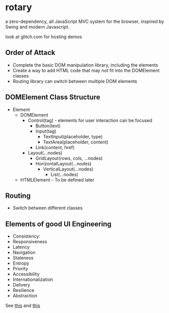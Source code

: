 # rotary
a zero-dependency, all JavaScript MVC system for the browser, inspired by Swing and modern Javascript.

look at glitch.com for hosting demos


## Order of Attack
- Complete the basic DOM manipulation library, including the elements
- Create a way to add HTML code that may not fit into the DOMElement classes
- Routing library can switch between multiple DOM elements


## DOMElement Class Structure
- Element
  - DOMElement
    - Control(tag) - elements for user interaction can be focused
      - Button(text)
      - Input(tag)
        - TextInput(placeholder, type)
        - TextArea(placeholder, content)
      - Link(content, href)
    - Layout(...nodes)
      - GridLayout(rows, cols, ...nodes)
      - HorizontalLayout(...nodes)
        - VerticalLayout(...nodes)
          - List(...nodes)
  - HTMLElement - To be defined later

## Routing
- Switch between different classes


## Elements of good UI Engineering
- Consistency: 
- Responsiveness
- Latency
- Navigation
- Staleness
- Entropy
- Priority
- Accessibility
- Internationalization
- Delivery
- Resilience
- Abstraction

See [this](https://news.ycombinator.com/item?id=18792373) and [this](https://overreacted.io/the-elements-of-ui-engineering/)


